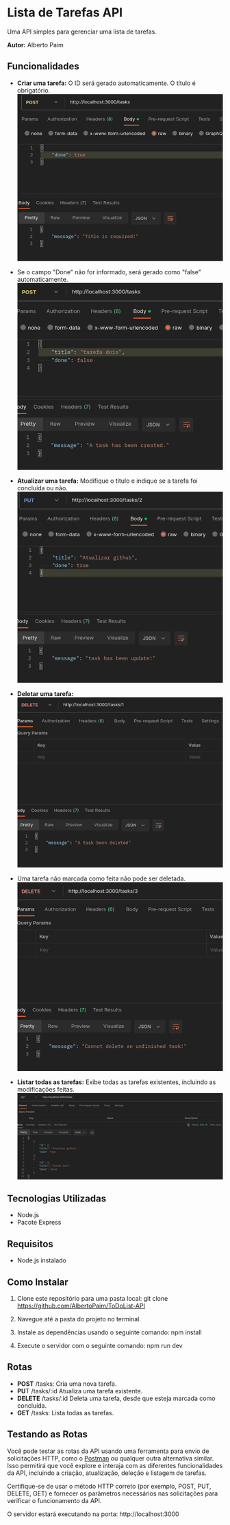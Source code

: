 # Lista de Tarefas API

Uma API simples para gerenciar uma lista de tarefas.

**Autor:** Alberto Paim

## Funcionalidades

- **Criar uma tarefa:** O ID será gerado automaticamente. O título é obrigatório.  
![Criar uma tarefa](https://raw.githubusercontent.com/AlbertoPaim/ToDoList-API/main/images/title%20is%20required.png)
 
- Se o campo "Done" não for informado, será gerado como "false" automaticamente.  
![Criar uma tarefa](https://raw.githubusercontent.com/AlbertoPaim/ToDoList-API/main/images/created.png)

- **Atualizar uma tarefa:** Modifique o título e indique se a tarefa foi concluída ou não.  
![Atualizar uma tarefa](https://raw.githubusercontent.com/AlbertoPaim/ToDoList-API/main/images/update.png)

- **Deletar uma tarefa:**  
![Deletar uma tarefa](https://raw.githubusercontent.com/AlbertoPaim/ToDoList-API/main/images/deleted.png)

- Uma tarefa não marcada como feita não pode ser deletada.  
![Deletar uma tarefa](https://raw.githubusercontent.com/AlbertoPaim/ToDoList-API/main/images/cannot%20delete%20unfi.png)

- **Listar todas as tarefas:** Exibe todas as tarefas existentes, incluindo as modificações feitas.  
![Listar todas as tarefas](https://raw.githubusercontent.com/AlbertoPaim/ToDoList-API/main/images/all.png)

## Tecnologias Utilizadas

- Node.js
- Pacote Express

## Requisitos

- Node.js instalado

## Como Instalar

1. Clone este repositório para uma pasta local: git clone https://github.com/AlbertoPaim/ToDoList-API

2. Navegue até a pasta do projeto no terminal.

3. Instale as dependências usando o seguinte comando: npm install

4. Execute o servidor com o seguinte comando: npm run dev

## Rotas

- **POST** /tasks: Cria uma nova tarefa.
- **PU**T /tasks/:id Atualiza uma tarefa existente.
- **DELETE** /tasks/:id Deleta uma tarefa, desde que esteja marcada como concluída.
- **GET** /tasks: Lista todas as tarefas.

## Testando as Rotas

Você pode testar as rotas da API usando uma ferramenta para envio de solicitações HTTP, como o [Postman](https://www.postman.com/) ou qualquer outra alternativa similar. Isso permitirá que você explore e interaja com as diferentes funcionalidades da API, incluindo a criação, atualização, deleção e listagem de tarefas.

Certifique-se de usar o método HTTP correto (por exemplo, POST, PUT, DELETE, GET) e fornecer os parâmetros necessários nas solicitações para verificar o funcionamento da API.

O servidor estará executando na porta: http://localhost:3000

